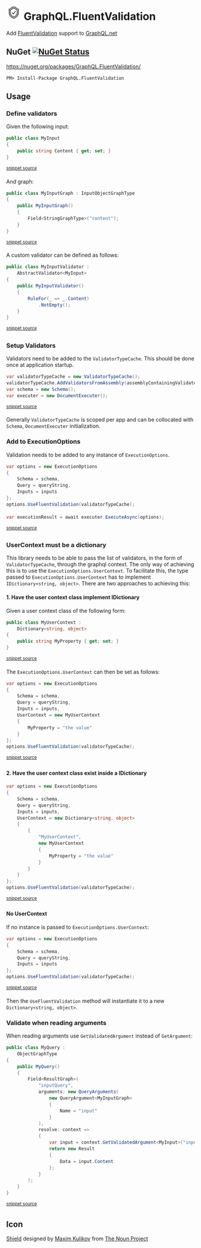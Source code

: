 <!--
This file was generate by MarkdownSnippets.
Source File: \readme.source.md
To change this file edit the source file and then re-run the generation using either the dotnet global tool (https://github.com/SimonCropp/MarkdownSnippets#githubmarkdownsnippets) or using the api (https://github.com/SimonCropp/MarkdownSnippets#running-as-a-unit-test).
-->
# <img src="https://raw.githubusercontent.com/SimonCropp/GraphQL.Validation/master/src/icon.png" height="40px"> GraphQL.FluentValidation

Add [FluentValidation](https://fluentvalidation.net/) support to [GraphQL.net](https://github.com/graphql-dotnet/graphql-dotnet)


## NuGet [![NuGet Status](https://badgen.net/nuget/v/GraphQL.FluentValidation/)](https://www.nuget.org/packages/GraphQL.FluentValidation/)

https://nuget.org/packages/GraphQL.FluentValidation/

    PM> Install-Package GraphQL.FluentValidation


## Usage


### Define validators

Given the following input:

<!-- snippet: input -->
```cs
public class MyInput
{
    public string Content { get; set; }
}
```
<sup>[snippet source](/src/Tests/Snippets/MyInput.cs#L2-L7)</sup>
<!-- endsnippet -->

And graph:

<!-- snippet: graph -->
```cs
public class MyInputGraph : InputObjectGraphType
{
    public MyInputGraph()
    {
        Field<StringGraphType>("content");
    }
}
```
<sup>[snippet source](/src/Tests/Snippets/MyInputGraph.cs#L3-L11)</sup>
<!-- endsnippet -->

A custom validator can be defined as follows:

<!-- snippet: validator -->
```cs
public class MyInputValidator :
    AbstractValidator<MyInput>
{
    public MyInputValidator()
    {
        RuleFor(_ => _.Content)
            .NotEmpty();
    }
}
```
<sup>[snippet source](/src/Tests/Snippets/MyInputValidator.cs#L3-L13)</sup>
<!-- endsnippet -->


### Setup Validators

Validators need to be added to the `ValidatorTypeCache`. This should be done once at application startup.

<!-- snippet: StartConfig -->
```cs
var validatorTypeCache = new ValidatorTypeCache();
validatorTypeCache.AddValidatorsFromAssembly(assemblyContainingValidators);
var schema = new Schema();
var executer = new DocumentExecuter();
```
<sup>[snippet source](/src/Tests/Snippets/QueryExecution.cs#L11-L18)</sup>
<!-- endsnippet -->

Generally `ValidatorTypeCache` is scoped per app and can be collocated with `Schema`, `DocumentExecuter` initialization.


### Add to ExecutionOptions

Validation needs to be added to any instance of `ExecutionOptions`.

<!-- snippet: UseFluentValidation -->
```cs
var options = new ExecutionOptions
{
    Schema = schema,
    Query = queryString,
    Inputs = inputs
};
options.UseFluentValidation(validatorTypeCache);

var executionResult = await executer.ExecuteAsync(options);
```
<sup>[snippet source](/src/Tests/Snippets/QueryExecution.cs#L23-L35)</sup>
<!-- endsnippet -->


### UserContext must be a dictionary

This library needs to be able to pass the list of validators, in the form of `ValidatorTypeCache`, through the graphql context. The only way of achieving this is to use the `ExecutionOptions.UserContext`. To facilitate this, the type passed to `ExecutionOptions.UserContext` has to implement `IDictionary<string, object>`. There are two approaches to achieving this:


#### 1. Have the user context class implement IDictionary

Given a user context class of the following form:

<!-- snippet: ContextImplementingDictionary -->
```cs
public class MyUserContext :
    Dictionary<string, object>
{
    public string MyProperty { get; set; }
}
```
<sup>[snippet source](/src/Tests/Snippets/QueryExecution.cs#L38-L46)</sup>
<!-- endsnippet -->

The `ExecutionOptions.UserContext` can then be set as follows:

<!-- snippet: ExecuteQueryWithContextImplementingDictionary -->
```cs
var options = new ExecutionOptions
{
    Schema = schema,
    Query = queryString,
    Inputs = inputs,
    UserContext = new MyUserContext
    {
        MyProperty = "the value"
    }
};
options.UseFluentValidation(validatorTypeCache);
```
<sup>[snippet source](/src/Tests/Snippets/QueryExecution.cs#L50-L64)</sup>
<!-- endsnippet -->


#### 2. Have the user context class exist inside a IDictionary

<!-- snippet: ExecuteQueryWithContextInsideDictionary -->
```cs
var options = new ExecutionOptions
{
    Schema = schema,
    Query = queryString,
    Inputs = inputs,
    UserContext = new Dictionary<string, object>
    {
        {
            "MyUserContext",
            new MyUserContext
            {
                MyProperty = "the value"
            }
        }
    }
};
options.UseFluentValidation(validatorTypeCache);
```
<sup>[snippet source](/src/Tests/Snippets/QueryExecution.cs#L69-L89)</sup>
<!-- endsnippet -->


#### No UserContext

If no instance is passed to `ExecutionOptions.UserContext`:

<!-- snippet: NoContext -->
```cs
var options = new ExecutionOptions
{
    Schema = schema,
    Query = queryString,
    Inputs = inputs
};
options.UseFluentValidation(validatorTypeCache);
```
<sup>[snippet source](/src/Tests/Snippets/QueryExecution.cs#L94-L104)</sup>
<!-- endsnippet -->

Then the `UseFluentValidation` method will instantiate it to a new `Dictionary<string, object>`.



### Validate when reading arguments

When reading arguments use `GetValidatedArgument` instead of `GetArgument`:

<!-- snippet: GetValidatedArgument -->
```cs
public class MyQuery :
    ObjectGraphType
{
    public MyQuery()
    {
        Field<ResultGraph>(
            "inputQuery",
            arguments: new QueryArguments(
                new QueryArgument<MyInputGraph>
                {
                    Name = "input"
                }
            ),
            resolve: context =>
            {
                var input = context.GetValidatedArgument<MyInput>("input");
                return new Result
                {
                    Data = input.Content
                };
            }
        );
    }
}
```
<sup>[snippet source](/src/Tests/Snippets/Query.cs#L4-L31)</sup>
<!-- endsnippet -->


## Icon

<a href="https://thenounproject.com/term/shield/1893182/" target="_blank">Shield</a> designed by [Maxim Kulikov](https://thenounproject.com/maxim221/) from [The Noun Project](https://thenounproject.com)
